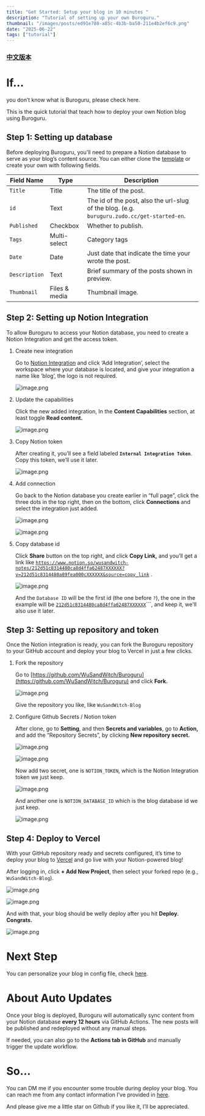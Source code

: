 ```yaml
---
title: "Get Started: Setup your blog in 10 minutes "
description: "Tutorial of setting up your own Buroguru."
thumbnail: "/images/posts/ed91e780-a85c-4b3b-ba50-211e4b2ef6c9.png"
date: "2025-06-22"
tags: ["tutorial"]
---
```


### [中文版本](https://buroguru.zudo.cc/posts/get-started-zh)


# If…


you don’t know what is Buroguru, please check here.


This is the quick tutorial that teach how to deploy your own Notion blog using Buroguru.


## Step 1: Setting up database


Before deploying Buroguru, you'll need to prepare a Notion database to serve as your blog’s content source. You can either clone the [template](/21ad51c831448068b621f3b5def5dd2d) or create your own with following fields.


| Field Name    | Type          | Description                                                                                 |
| ------------- | ------------- | ------------------------------------------------------------------------------------------- |
| `Title`       | Title         | The title of the post.                                                                      |
| `id`          | Text          | The id of the post, also the url-slug of the blog. (e.g. `buruguru.zudo.cc/get-started-en`. |
| `Published`   | Checkbox      | Whether to publish.                                                                         |
| `Tags`        | Multi-select  | Category tags                                                                               |
| `Date`        | Date          | Just date that indicate the time your wrote the post.                                       |
| `Description` | Text          | Brief summary of the posts shown in preview.                                                |
| `Thumbnail`   | Files & media | Thumbnail image.                                                                            |


## Step 2: Setting up Notion Integration


To allow Buroguru to access your Notion database, you need to create a Notion Integration and get the access token.

1. Create new integration

	Go to [Notion Integration](https://www.notion.so/profile/integrations) and click ‘Add Integration’, select the workspace where your database is located, and give your integration a name like ‘blog’, the logo is not required.


	![image.png](/images/posts/ad4e80f2-21d1-4f56-bc50-bd0781426d25.png)

2. Update the capabilities

	Click the new added integration, In the **Content Capabilities** section, at least toggle **Read content.**


	![image.png](/images/posts/7d4edd9c-7dc8-427b-bab8-822f86dd567f.png)

3. Copy Notion token

	After creating it, you’ll see a field labeled **`Internal Integration Token`**. Copy this token, we’ll use it later.


	![image.png](/images/posts/b74e3148-3fde-47ab-80d9-f4f49444cf6e.png)

4. Add connection

	Go back to the Notion database you create earlier in “full page”, click the three dots in the top right, then on the bottom, click **Connections** and select the integration just added.


	![image.png](/images/posts/9a47ee44-b0ff-4fe7-b376-7328b6093341.png)


	![image.png](/images/posts/3ca8d34b-2906-416b-977f-7166e8e37f4f.png)

5. Copy database id

	Click **Share** button on the top right, and click **Copy Link,** and you’ll get a link like [`https://www.notion.so/wusandwitch-notes/212d51c8314480ca8d4ffa62487XXXXXX?v=212d51c8314480a89fea000cXXXXXX&source=copy_link`](https://www.notion.so/wusandwitch-notes/212d51c8314480ca8d4ffa624873e734?v=212d51c8314480a89fea000c43f4e73f) .


	![image.png](/images/posts/5eb18fa9-55ac-478e-9b3d-b79ee0e382e9.png)


	And the `Database ID` will be the first id (the one before `?`), the one in the example will be  [`212d51c8314480ca8d4ffa62487XXXXXX`](https://www.notion.so/wusandwitch-notes/212d51c8314480ca8d4ffa624873e734?v=212d51c8314480a89fea000c43f4e73f)```, and keep it, we'll also use it later.


## Step 3: Setting up repository and token


Once the Notion integration is ready, you can fork the Buroguru repository to your GitHub account and deploy your blog to Vercel in just a few clicks.

1. Fork the repository

	Go to [https://github.com/WuSandWitch/Buroguru](https://github.com/WuSandWitch/Buroguru) and click **Fork.**


	![image.png](/images/posts/83cae180-ea4f-468b-b6ee-fb2eda06d3f5.png)


	Give the repository you like, like `WuSandWitch-Blog`

2. Configure Github Secrets /  Notion token

	After clone, go to **Setting**, and then **Secrets and variables**, go to **Action,** and add the “Repository Secrets”, by clicking **New repository secret.**


	![image.png](/images/posts/81f1908d-138e-45bf-a3c3-2d47237d68a0.png)


	![image.png](/images/posts/e1ea76dd-babe-4a73-a204-1dd3180bda8a.png)


	Now add two secret, one is `NOTION_TOKEN`, which is the Notion Integration token we just keep.


	![image.png](/images/posts/bf01f397-2935-4056-bd02-1a729057875c.png)


	And another one is `NOTION_DATABASE_ID` which is the blog database id we just keep.


	![image.png](/images/posts/1201c8e5-efe8-437d-8238-a18f88cb7442.png)


## Step 4: Deploy to Vercel


With your GitHub repository ready and secrets configured, it’s time to deploy your blog to [Vercel](https://vercel.com/) and go live with your Notion-powered blog!


After logging in, click **+ Add New Project**, then select your forked repo (e.g., `WuSandWitch-Blog`).


![image.png](/images/posts/00d83560-9278-424b-99e2-9e957bfceb2a.png)


![image.png](/images/posts/f98fb3a4-2d86-40d8-8924-f21c35061d1d.png)


And with that, your blog should be welly deploy after you hit **Deploy. Congrats.**


![image.png](/images/posts/c3201785-f809-4807-a6a5-01c5994055c6.png)


# Next Step


You can personalize your blog in config file, check [here](https://buroguru.zudo.cc/posts/config-guide-en).


# About Auto Updates


Once your blog is deployed, Buroguru will automatically sync content from your Notion database **every 12 hours** via GitHub Actions. The new posts will be published and redeployed without any manual steps.


If needed, you can also go to the **Actions tab in GitHub** and manually trigger the update workflow.


# So…


You can DM me if you encounter some trouble during deploy your blog. You can reach me from any contact information I’ve provided in [here](https://wusandwitch.zudo.cc/).


And please give me a little star on Github if you like it, I’ll be appreciated.

